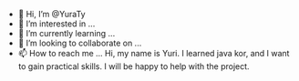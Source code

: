 - 👋 Hi, I’m @YuraTy
- 👀 I’m interested in ...
- 🌱 I’m currently learning ...
- 💞️ I’m looking to collaborate on ...
- 📫 How to reach me ...
Hi, my name is Yuri. I learned java kor, and I want to gain practical skills. I will be happy to help with the project.
<!---
YuraTy/YuraTy is a ✨ special ✨ repository because its `README.md` (this file) appears on your GitHub profile.
You can click the Preview link to take a look at your changes.
--->
